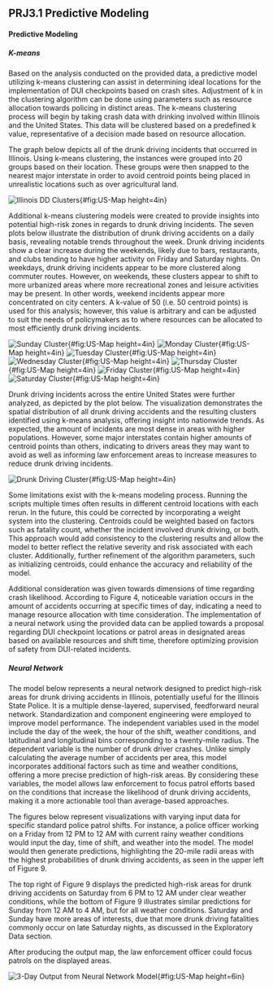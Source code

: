 ## PRJ3.1 Predictive Modeling

#### Predictive Modeling

##### K-means


Based on the analysis conducted on the provided data, a predictive model utilizing k-means clustering can assist in determining ideal locations for the implementation of DUI checkpoints based on crash sites. Adjustment of k in the clustering algorithm can be done using parameters such as resource allocation towards policing in distinct areas. The k-means clustering process will begin by taking crash data with drinking involved within Illinois and the United States. This data will be clustered based on a predefined k value, representative of a decision made based on resource allocation. 

The graph below depicts all of the drunk driving incidents that occurred in Illinois. Using k-means clustering, the instances were grouped into 20 groups based on their location. These groups were then snapped to the nearest major interstate in order to avoid centroid points being placed in unrealistic locations such as over agricultural land. 

![Illinois DD Clusters](https://raw.githubusercontent.com/uiceds/project-team-front-row/main/content/images/predictive/IL_Overall_Clusters.png "Illinois"){#fig:US-Map height=4in}

Additional k-means clustering models were created to provide insights into potential high-risk zones in regards to drunk driving incidents. The seven plots below illustrate the distribution of drunk driving accidents on a daily basis, revealing notable trends throughout the week. Drunk driving incidents show a clear increase during the weekends, likely due to bars, restaurants, and clubs tending to have higher activity on Friday and Saturday nights. On weekdays, drunk driving incidents appear to be more clustered along commuter routes. However, on weekends, these clusters appear to shift to more urbanized areas where more recreational zones and leisure activities may be present. In other words, weekend incidents appear more concentrated on city centers. A k-value of 50 (i.e. 50 centroid points) is used for this analysis; however, this value is arbitrary and can be adjusted to suit the needs of policymakers as to where resources can be allocated to most efficiently drunk driving incidents.

![Sunday Cluster](https://raw.githubusercontent.com/uiceds/project-team-front-row/main/content/images/predictive/US_Sunday_Clusters.png "Sunday Cluster"){#fig:US-Map height=4in}
![Monday Cluster](https://raw.githubusercontent.com/uiceds/project-team-front-row/main/content/images/predictive/US_Monday_Clusters.png "Monday Cluster"){#fig:US-Map height=4in}
![Tuesday Cluster](https://raw.githubusercontent.com/uiceds/project-team-front-row/main/content/images/predictive/US_Tuesday_Clusters.png "Tuesday Cluster"){#fig:US-Map height=4in}
![Wednesday Cluster](https://raw.githubusercontent.com/uiceds/project-team-front-row/main/content/images/predictive/US_Wednesday_Clusters.png "Wednesday Cluster"){#fig:US-Map height=4in}
![Thursday Cluster](https://raw.githubusercontent.com/uiceds/project-team-front-row/main/content/images/predictive/US_Thursday_Clusters.png "Thursday Cluster"){#fig:US-Map height=4in}
![Friday Cluster](https://raw.githubusercontent.com/uiceds/project-team-front-row/main/content/images/predictive/US_Friday_Clusters.png "Friday Cluster"){#fig:US-Map height=4in}
![Saturday Cluster](https://raw.githubusercontent.com/uiceds/project-team-front-row/main/content/images/predictive/US_Saturday_Clusters.png "Saturday Cluster"){#fig:US-Map height=4in}

Drunk driving incidents across the entire United States  were further analyzed, as depicted by the plot below. The visualization demonstrates the spatial distribution of all drunk driving accidents and the resulting clusters identified using k-means analysis, offering insight into nationwide trends. As expected, the amount of incidents are most dense in areas with higher populations. However, some major interstates contain higher amounts of centroid points than others, indicating to drivers areas they may want to avoid as well as informing law enforcement areas to increase measures to reduce drunk driving incidents.

![Drunk Driving Cluster](https://raw.githubusercontent.com/uiceds/project-team-front-row/main/content/images/predictive/US_Overall_Clusters.png "Overall Drunk Driving Cluster"){#fig:US-Map height=4in}

Some limitations exist with the k-means modeling process. Running the scripts multiple times often results in different centroid locations with each rerun. In the future, this could be corrected by incorporating a weight system into the clustering. Centroids could be weighted based on factors such as fatality count, whether the incident involved drunk driving, or both. This approach would add consistency to the clustering results and allow the model to better reflect the relative severity and risk associated with each cluster. Additionally, further refinement of the algorithm parameters, such as initializing centroids, could enhance the accuracy and reliability of the model.

Additional consideration was given towards dimensions of time regarding crash likelihood. According to Figure 4, noticeable variation occurs in the amount of accidents occurring at specific times of day, indicating a need to manage resource allocation with time consideration. The implementation of a neural network using the provided data can be applied towards a proposal regarding DUI checkpoint locations or patrol areas in designated areas based on available resources and shift time, therefore optimizing provision of safety from DUI-related incidents.

##### Neural Network

The model below represents a neural network designed to predict high-risk areas for drunk driving accidents in Illinois, potentially useful for the Illinois State Police. It is a multiple dense-layered, supervised, feedforward neural network. Standardization and component engineering were employed to improve model performance. The independent variables used in the model include the day of the week, the hour of the shift, weather conditions, and latitudinal and longitudinal bins corresponding to a twenty-mile radius. The dependent variable is the number of drunk driver crashes. Unlike simply calculating the average number of accidents per area, this model incorporates additional factors such as time and weather conditions, offering a more precise prediction of high-risk areas. By considering these variables, the model allows law enforcement to focus patrol efforts based on the conditions that increase the likelihood of drunk driving accidents, making it a more actionable tool than average-based approaches.

The figures below represent visualizations with varying input data for specific standard police patrol shifts. For instance, a police officer working on a Friday from 12 PM to 12 AM with current rainy weather conditions would input the day, time of shift, and weather into the model. The model would then generate predictions, highlighting the 20-mile radii areas with the highest probabilities of drunk driving accidents, as seen in the upper left of Figure 9. 

The top right of Figure 9 displays the predicted high-risk areas for drunk driving accidents on Saturday from 6 PM to 12 AM under clear weather conditions, while the bottom of Figure 9 illustrates similar predictions for Sunday from 12 AM to 4 AM, but for all weather conditions. Saturday and Sunday have more areas of interests, due that more drunk driving fatalities commonly occur on late Saturday nights, as discussed in the Exploratory Data section. 

After producing the output map, the law enforcement officer could focus patrols on the displayed areas.

![3-Day Output from Neural Network Model](https://raw.githubusercontent.com/uiceds/project-team-front-row/main/content/images/predictive/nn_traffic_combined.png "Friday Plot"){#fig:US-Map height=6in}

